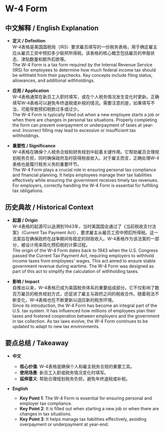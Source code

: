 # W-4 Form

## 中文解释 / English Explanation

* **定义 / Definition**  
  W-4表格是美国国税局（IRS）要求雇员填写的一份税务表格，用于确定雇主应从雇员工资中预扣多少联邦所得税。该表格的核心概念包括雇员的申报状态、津贴数量和额外扣款等。  
  The W-4 Form is a tax form required by the Internal Revenue Service (IRS) for employees to determine how much federal income tax should be withheld from their paychecks. Key concepts include filing status, allowances, and additional withholdings.

* **应用 / Application**  
  W-4表格通常在新员工入职时填写，或在个人税务情况发生变化时更新。正确填写W-4表格可以避免年终退税或补税的情况。需要注意的是，如果填写不当，可能导致预扣税款过多或过少。  
  The W-4 Form is typically filled out when a new employee starts a job or when there are changes in personal tax situations. Properly completing the form can prevent overpayment or underpayment of taxes at year-end. Incorrect filling may lead to excessive or insufficient tax withholdings.

* **重要性 / Significance**  
  W-4表格在确保个人税务合规和财务规划中起着关键作用。它帮助雇员合理规划税务负担，同时确保政府及时获得税收收入。对于雇主而言，正确处理W-4表格也是履行税务义务的重要环节。  
  The W-4 Form plays a crucial role in ensuring personal tax compliance and financial planning. It helps employees manage their tax liabilities effectively while ensuring the government receives timely tax revenues. For employers, correctly handling the W-4 Form is essential for fulfilling tax obligations.

## 历史典故 / Historical Context

* **起源 / Origin**  
  W-4表格的起源可以追溯到1943年，当时美国国会通过了《当前税收支付法案》（Current Tax Payment Act），要求雇主从雇员工资中预扣所得税。这一法案旨在确保政府在战争期间有稳定的财政收入。W-4表格作为该法案的一部分，被设计用来简化预扣税的计算过程。  
  The origin of the W-4 Form dates back to 1943 when the U.S. Congress passed the Current Tax Payment Act, requiring employers to withhold income taxes from employees' wages. This act aimed to ensure stable government revenue during wartime. The W-4 Form was designed as part of this act to simplify the calculation of withholding taxes.

* **影响 / Impact**  
  自推出以来，W-4表格已成为美国税务体系的重要组成部分。它不仅影响了数百万雇员的税务规划方式，还促进了雇主与政府之间的税收合作。随着税法不断变化，W-4表格也在不断更新以适应新的税务环境。  
  Since its introduction, the W-4 Form has become an integral part of the U.S. tax system. It has influenced how millions of employees plan their taxes and fostered cooperation between employers and the government in tax collection. As tax laws evolve, the W-4 Form continues to be updated to adapt to new tax environments.

## 要点总结 / Takeaway

* **中文**  
  - **核心价值**: W-4表格是确保个人和雇主税务合规的重要工具。
  - **使用场景**: 新员工入职或税务情况变化时填写。
  - **延伸意义**: 帮助合理规划税务负担，避免年终退税或补税。

* **English**  
  - **Key Point 1**: The W-4 Form is essential for ensuring personal and employer tax compliance.
  - **Key Point 2**: It is filled out when starting a new job or when there are changes in tax situations.
  - **Key Point 3**: It helps manage tax liabilities effectively, avoiding overpayment or underpayment at year-end.